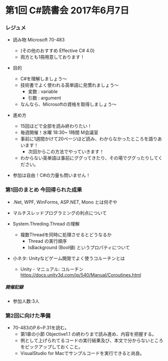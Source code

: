 # 第1回 C#読書会 2017年6月7日

### レジュメ

* 読み物 Microsoft 70-483
    * (その他のおすすめ Effective C# 4.0)
    * 両方とも1冊用意しております！

* 目的
    * C#を理解しましょう〜
    * 技術書でよく使われる英単語に見慣れましょう〜
        * 変数 : variable
        * 引数 : argument
    * なんなら、Microsoftの資格を取得しましょう〜

* 進め方
    * 15回ほどで全部を読み終わりたい！
    * 毎週開催！水曜 18:30~ 1時間 M会議室
    * 事前に1週間かけて20ページほど読み、わからなかったところを語りあいます！
        * 次回からこの方法でやっていきます！
    * わからない英単語は事前にググってきたり、その場でググったりしてください。

* 参加は自由！C#の力量も問いません！

### 第1回のまとめ 今回得られた成果

* .Net, WPF, WinForms, ASP.NET, Mono とは何ぞや
* マルチスレッドプログラミングの利点について
* System.Threding.Thread の理解
    * 複数Threadを同時に処理させるとどうなるか
        * Thread の実行順序
        * IsBackground (Bool値) というプロパティについて

* 小ネタ: Unityなどゲーム開発でよく使うコルーチンとは
    * Unity - マニュアル: コルーチン https://docs.unity3d.com/jp/540/Manual/Coroutines.html

##### 開催記録

* 参加人数:3人

### 第2回に向けた準備

* 70-483のP.6~P.31を読む。
    * 第1章の小節 Objective1.1 の終わりまで読み進め、内容を把握する。
    * 例として上げられてるコードの実行結果及び、本文で分からないところをピックアップしておくこと。
    * VisualStudio for Macでサンプルコードを実行できると尚良。
